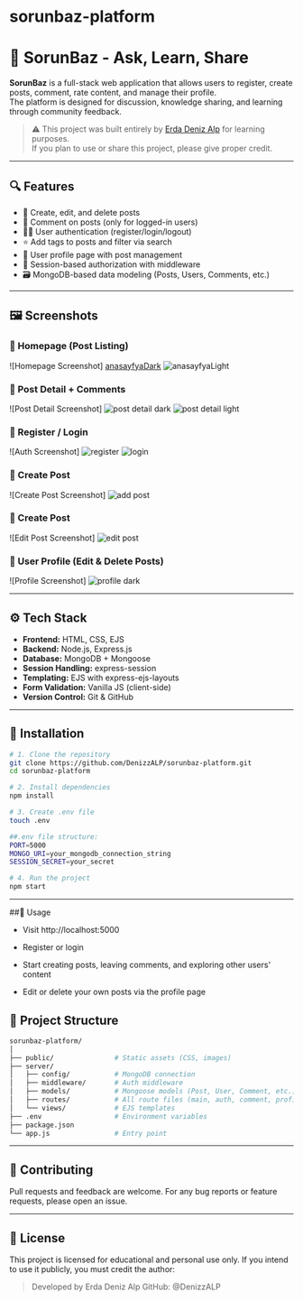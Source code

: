 # sorunbaz-platform


# 🧠 SorunBaz - Ask, Learn, Share

**SorunBaz** is a full-stack web application that allows users to register, create posts, comment, rate content, and manage their profile.  
The platform is designed for discussion, knowledge sharing, and learning through community feedback.

> ⚠️ This project was built entirely by [Erda Deniz Alp](https://github.com/DenizzALP) for learning purposes.  
> If you plan to use or share this project, please give proper credit.

---

## 🔍 Features

- 📝 Create, edit, and delete posts
- 💬 Comment on posts (only for logged-in users)
- 🧑‍🎓 User authentication (register/login/logout)
- ⭐ Add tags to posts and filter via search
- 🧾 User profile page with post management
- 🔐 Session-based authorization with middleware
- 🗃 MongoDB-based data modeling (Posts, Users, Comments, etc.)

---

## 🖼 Screenshots

### 🔹 Homepage (Post Listing)
![Homepage Screenshot]
[anasayfyaDark](https://github.com/user-attachments/assets/b6f2be83-761f-4578-abb8-acc86b35cdb5)
![anasayfyaLight](https://github.com/user-attachments/assets/ccf10f0e-60bf-4c28-9f51-cd1f64cdaff1)


### 🔹 Post Detail + Comments
![Post Detail Screenshot]
![post detail dark](https://github.com/user-attachments/assets/3b3443b2-2020-4875-a2ad-d54868d4e211)
![post detail light](https://github.com/user-attachments/assets/3caf3a72-730d-4c7f-beb9-fc3b62d85d83)


### 🔹 Register / Login
![Auth Screenshot]
![register](https://github.com/user-attachments/assets/1146cad5-bf4b-4b97-b108-ae2cd1a1c42e)
![login](https://github.com/user-attachments/assets/850ec74b-5e99-4abd-b95d-38671c4d9b04)

### 🔹 Create Post
![Create Post Screenshot]
![add post](https://github.com/user-attachments/assets/37c571f9-a49a-4ae7-a054-849b1109031e)

### 🔹 Create Post
![Edit Post Screenshot]
![edit post](https://github.com/user-attachments/assets/c920c15e-eb9f-471c-90bb-a1d4032702e7)

### 🔹 User Profile (Edit & Delete Posts)
![Profile Screenshot]
![profile dark](https://github.com/user-attachments/assets/ba243ff8-42e1-4964-a817-aa1e019e3038)

---

## ⚙️ Tech Stack

- **Frontend:** HTML, CSS, EJS
- **Backend:** Node.js, Express.js
- **Database:** MongoDB + Mongoose
- **Session Handling:** express-session
- **Templating:** EJS with express-ejs-layouts
- **Form Validation:** Vanilla JS (client-side)
- **Version Control:** Git & GitHub

---


## 🚀 Installation

```bash
# 1. Clone the repository
git clone https://github.com/DenizzALP/sorunbaz-platform.git
cd sorunbaz-platform

# 2. Install dependencies
npm install

# 3. Create .env file
touch .env

##.env file structure:
PORT=5000
MONGO_URI=your_mongodb_connection_string
SESSION_SECRET=your_secret

# 4. Run the project
npm start
```

---

##🧪 Usage

- Visit http://localhost:5000

- Register or login

- Start creating posts, leaving comments, and exploring other users' content

- Edit or delete your own posts via the profile page

## 📁 Project Structure


```bash
sorunbaz-platform/
│
├── public/               # Static assets (CSS, images)
├── server/
│   ├── config/           # MongoDB connection
│   ├── middleware/       # Auth middleware
│   ├── models/           # Mongoose models (Post, User, Comment, etc.)
│   ├── routes/           # All route files (main, auth, comment, profile, etc.)
│   └── views/            # EJS templates
├── .env                  # Environment variables
├── package.json
└── app.js                # Entry point

```

---

## 🤝 Contributing
Pull requests and feedback are welcome.
For any bug reports or feature requests, please open an issue.

---

## 📄 License
This project is licensed for educational and personal use only.
If you intend to use it publicly, you must credit the author:

> Developed by Erda Deniz Alp
> GitHub: @DenizzALP













